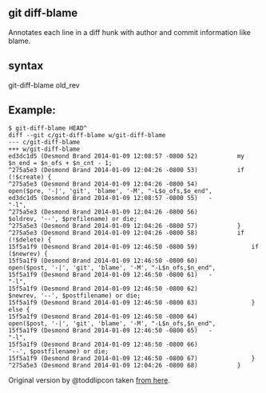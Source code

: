 ## git diff-blame

Annotates each line in a diff hunk with author and commit information like blame.

## syntax
git-diff-blame old_rev <new _rev> <path>

## Example:

    $ git-diff-blame HEAD^
    diff --git c/git-diff-blame w/git-diff-blame
    --- c/git-diff-blame
    +++ w/git-diff-blame
    ed3dc1d5 (Desmond Brand 2014-01-09 12:08:57 -0800 52)           my $n_end = $n_ofs + $n_cnt - 1;
    ^275a5e3 (Desmond Brand 2014-01-09 12:04:26 -0800 53)           if (!$create) {
    ^275a5e3 (Desmond Brand 2014-01-09 12:04:26 -0800 54)               open($pre, '-|', 'git', 'blame', '-M', "-L$o_ofs,$o_end",
    ed3dc1d5 (Desmond Brand 2014-01-09 12:08:57 -0800 55)   -                "-l",
    ^275a5e3 (Desmond Brand 2014-01-09 12:04:26 -0800 56)                    $oldrev, '--', $prefilename) or die;
    ^275a5e3 (Desmond Brand 2014-01-09 12:04:26 -0800 57)           }
    ^275a5e3 (Desmond Brand 2014-01-09 12:04:26 -0800 58)           if (!$delete) {
    15f5a1f9 (Desmond Brand 2014-01-09 12:46:50 -0800 59)               if ($newrev) {
    15f5a1f9 (Desmond Brand 2014-01-09 12:46:50 -0800 60)                   open($post, '-|', 'git', 'blame', '-M', "-L$n_ofs,$n_end",
    15f5a1f9 (Desmond Brand 2014-01-09 12:46:50 -0800 61)   -                    "-l",
    15f5a1f9 (Desmond Brand 2014-01-09 12:46:50 -0800 62)                        $newrev, '--', $postfilename) or die;
    15f5a1f9 (Desmond Brand 2014-01-09 12:46:50 -0800 63)               } else {
    15f5a1f9 (Desmond Brand 2014-01-09 12:46:50 -0800 64)                   open($post, '-|', 'git', 'blame', '-M', "-L$n_ofs,$n_end",
    15f5a1f9 (Desmond Brand 2014-01-09 12:46:50 -0800 65)   -                    "-l",
    15f5a1f9 (Desmond Brand 2014-01-09 12:46:50 -0800 66)                        '--', $postfilename) or die;
    15f5a1f9 (Desmond Brand 2014-01-09 12:46:50 -0800 67)               }
    ^275a5e3 (Desmond Brand 2014-01-09 12:04:26 -0800 68)           }

Original version by @toddlipcon taken [from here](https://github.com/toddlipcon/tlipcon-bin/blob/master/git-diff-blame).

